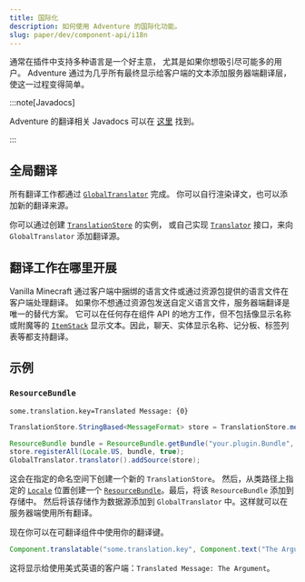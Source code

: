 ```yaml
---
title: 国际化
description: 如何使用 Adventure 的国际化功能。
slug: paper/dev/component-api/i18n
---
```


通常在插件中支持多种语言是一个好主意，
尤其是如果你想吸引尽可能多的用户。
Adventure 通过为几乎所有最终显示给客户端的文本添加服务器端翻译层，使这一过程变得简单。

:::note[Javadocs]

Adventure 的翻译相关 Javadocs 可以在 [这里](https://jd.advntr.dev/api/latest/net/kyori/adventure/translation/package-summary.html) 找到。

:::

## 全局翻译

所有翻译工作都通过 [`GlobalTranslator`](https://jd.advntr.dev/api/latest/net/kyori/adventure/translation/GlobalTranslator.html) 完成。
你可以自行渲染译文，也可以添加新的翻译来源。

你可以通过创建 [`TranslationStore`](https://jd.advntr.dev/api/latest/net/kyori/adventure/translation/TranslationStore.html) 的实例，
或自己实现 [`Translator`](https://jd.advntr.dev/api/latest/net/kyori/adventure/translation/Translator.html) 接口，来向 `GlobalTranslator` 添加翻译源。

## 翻译工作在哪里开展

Vanilla Minecraft 通过客户端中捆绑的语言文件或通过资源包提供的语言文件在客户端处理翻译。
如果你不想通过资源包发送自定义语言文件，服务器端翻译是唯一的替代方案。
它可以在任何存在组件 API 的地方工作，但不包括像显示名称或附魔等的 [`ItemStack`](jd:paper:org.bukkit.inventory.ItemStack) 显示文本。因此，聊天、实体显示名称、记分板、标签列表等都支持翻译。

## 示例

### `ResourceBundle`
```properties title="src/main/resources/your/plugin/Bundle_en_US.properties"
some.translation.key=Translated Message: {0}
```

```java
TranslationStore.StringBased<MessageFormat> store = TranslationStore.messageFormat(Key.key("namespace:value"));

ResourceBundle bundle = ResourceBundle.getBundle("your.plugin.Bundle", Locale.US, UTF8ResourceBundleControl.get());
store.registerAll(Locale.US, bundle, true);
GlobalTranslator.translator().addSource(store);
```

这会在指定的命名空间下创建一个新的 `TranslationStore`。
然后，从类路径上指定的 [`Locale`](jd:java:java.util.Locale) 位置创建一个 [`ResourceBundle`](jd:java:java.util.ResourceBundle)。最后，将该 `ResourceBundle` 添加到存储中。
然后将该存储作为数据源添加到 `GlobalTranslator` 中。这样就可以在服务器端使用所有翻译。

现在你可以在可翻译组件中使用你的翻译键。

```java
Component.translatable("some.translation.key", Component.text("The Argument"))
```

这将显示给使用美式英语的客户端：`Translated Message: The Argument`。
